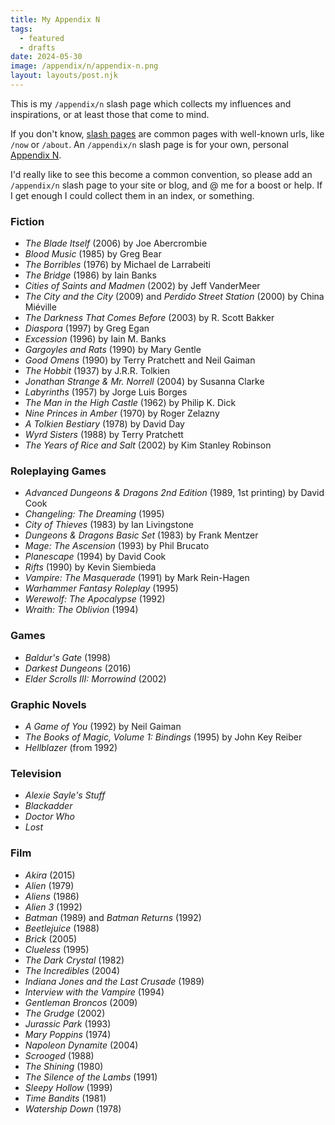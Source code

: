 ```yaml
---
title: My Appendix N
tags:
  - featured
  - drafts
date: 2024-05-30
image: /appendix/n/appendix-n.png
layout: layouts/post.njk
---
```

This is my `/appendix/n` slash page which collects my influences and inspirations, or at least those that come to mind.

If you don't know, [slash pages](https://slashpages.net/) are common pages with well-known urls, like `/now` or `/about`.  An `/appendix/n` slash page is for your own, personal [Appendix N](https://dungeonsdragons.fandom.com/wiki/Appendix_N).

 I'd really like to see this become a common convention, so please add an `/appendix/n` slash page to your site or blog, and @ me for a boost or help. If I get enough I could collect them in an index, or something.

<section class="two-column">

### Fiction

  - *The Blade Itself* (2006) by Joe Abercrombie
  - *Blood Music* (1985) by Greg Bear
  - _The Borribles_ (1976) by Michael de Larrabeiti
  - _The Bridge_ (1986) by Iain Banks
  - *Cities of Saints and Madmen* (2002) by Jeff VanderMeer
  - *The City and the City* (2009) and _Perdido Street Station_ (2000) by China Miéville
  - *The Darkness That Comes Before* (2003) by R. Scott Bakker
  - *Diaspora* (1997) by Greg Egan
  - *Excession* (1996) by Iain M. Banks
  - _Gargoyles and Rats_ (1990) by Mary Gentle
  - *Good Omens* (1990) by Terry Pratchett and Neil Gaiman
  - _The Hobbit_ (1937) by J.R.R. Tolkien
  - _Jonathan Strange & Mr. Norrell_ (2004) by Susanna Clarke
  - *Labyrinths* (1957) by Jorge Luis Borges
  - *The Man in the High Castle* (1962) by Philip K. Dick
  - *Nine Princes in Amber* (1970) by Roger Zelazny
  - *A Tolkien Bestiary* (1978) by David Day
  - _Wyrd Sisters_ (1988) by Terry Pratchett
  - *The Years of Rice and Salt* (2002) by Kim Stanley Robinson

### Roleplaying Games

  - *Advanced Dungeons & Dragons 2nd Edition* (1989, 1st printing) by David Cook
  - _Changeling: The Dreaming_ (1995)
  - _City of Thieves_ (1983) by Ian Livingstone
  - *Dungeons & Dragons Basic Set* (1983) by Frank Mentzer
  - _Mage: The Ascension_ (1993) by Phil Brucato
  - _Planescape_ (1994) by David Cook
  - *Rifts* (1990) by Kevin Siembieda
  - _Vampire: The Masquerade_ (1991) by Mark Rein-Hagen
  - _Warhammer Fantasy Roleplay_ (1995)
  - _Werewolf: The Apocalypse_ (1992)
  - _Wraith: The Oblivion_ (1994)

### Games

  - *Baldur's Gate* (1998)
  - _Darkest Dungeons_ (2016)
  - _Elder Scrolls III: Morrowind_ (2002)

### Graphic Novels

* *A Game of You* (1992) by Neil Gaiman
* *The Books of Magic, Volume 1: Bindings* (1995) by John Key Reiber
* *Hellblazer* (from 1992)

### Television

  - *Alexie Sayle's Stuff*
  - *Blackadder*
  - _Doctor Who_
  - *Lost*

### Film

  - *Akira* (2015)
  - *Alien* (1979)
  - *Aliens* (1986)
  - *Alien 3* (1992)
  - *Batman* (1989) and *Batman Returns* (1992)
  - *Beetlejuice* (1988)
  - *Brick* (2005)
  - *Clueless* (1995)
  - *The Dark Crystal* (1982)
  - *The Incredibles* (2004)
  - *Indiana Jones and the Last Crusade* (1989)
  - *Interview with the Vampire* (1994)
  - *Gentleman Broncos* (2009)
  - *The Grudge* (2002)
  - *Jurassic Park* (1993)
  - *Mary Poppins* (1974)
  - *Napoleon Dynamite* (2004)
  - _Scrooged_ (1988)
  - *The Shining* (1980)
  - *The Silence of the Lambs* (1991)
  - *Sleepy Hollow* (1999)
  - _Time Bandits_ (1981)
  - *Watership Down* (1978)

</section>
